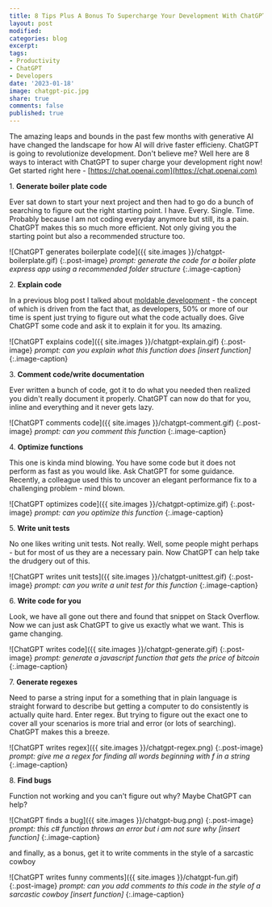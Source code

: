 ```yaml
---
title: 8 Tips Plus A Bonus To Supercharge Your Development With ChatGPT
layout: post
modified: 
categories: blog
excerpt: 
tags: 
- Productivity
- ChatGPT
- Developers
date: '2023-01-18'
image: chatgpt-pic.jpg
share: true
comments: false
published: true
---
```


The amazing leaps and bounds in the past few months with generative AI have changed the landscape for how AI will drive faster efficieny. ChatGPT is going to revolutionize development. Don't believe me? Well here are 8 ways to interact with ChatGPT to super charge your development right now! Get started right here - [https://chat.openai.com](https://chat.openai.com)

<!--more-->

1\. **Generate boiler plate code**

 Ever sat down to start your next project and then had to go do a bunch of searching to figure out the right starting point. I have. Every. Single. Time. Probably because I am not coding everyday anymore but still, its a pain. ChatGPT makes this so much more efficient. Not only giving you the starting point but also a recommended structure too.

 ![ChatGPT generates boilerplate code]({{ site.images }}/chatgpt-boilerplate.gif)
 {:.post-image}
 *prompt: generate the code for a boiler plate express app using a recommended folder structure*
 {:.image-caption}

2\. **Explain code**

 In a previous blog post I talked about [moldable development](https://www.johndehavilland.com/blog/2022/04/08/moldable-development.html) - the concept of which is driven from the fact that, as developers, 50% or more of our time is spent just trying to figure out what the code actually does. Give ChatGPT some code and ask it to explain it for you. Its amazing.

 ![ChatGPT explains code]({{ site.images }}/chatgpt-explain.gif)
 {:.post-image}
 *prompt: can you explain what this function does [insert function]*
 {:.image-caption}

3\. **Comment code/write documentation**

 Ever written a bunch of code, got it to do what you needed then realized you didn't really document it properly. ChatGPT can now do that for you, inline and everything and it never gets lazy.

 ![ChatGPT comments code]({{ site.images }}/chatgpt-comment.gif)
 {:.post-image}
 *prompt: can you comment this function*
 {:.image-caption}

4\. **Optimize functions**

 This one is kinda mind blowing. You have some code but it does not perform as fast as you would like. Ask ChatGPT for some guidance. Recently, a colleague used this to uncover an elegant performance fix to a challenging problem - mind blown.

 ![ChatGPT optimizes code]({{ site.images }}/chatgpt-optimize.gif)
 {:.post-image}
 *prompt: can you optimize this function*
 {:.image-caption}

5\. **Write unit tests**

 No one likes writing unit tests. Not really. Well, some people might perhaps - but for most of us they are a necessary pain. Now ChatGPT can help take the drudgery out of this.

 ![ChatGPT writes unit tests]({{ site.images }}/chatgpt-unittest.gif)
 {:.post-image}
 *prompt: can you write a unit test for this function*
 {:.image-caption}

6\. **Write code for you**

 Look, we have all gone out there and found that snippet on Stack Overflow. Now we can just ask ChatGPT to give us exactly what we want. This is game changing.

 ![ChatGPT writes code]({{ site.images }}/chatgpt-generate.gif)
 {:.post-image}
 *prompt: generate a javascript function that gets the price of bitcoin*
 {:.image-caption}

7\. **Generate regexes**
 
 Need to parse a string input for a something that in plain language is straight forward to describe but getting a computer to do consistently is actually quite hard. Enter regex. But trying to figure out the exact one to cover all your scenarios is more trial and error (or lots of searching). ChatGPT makes this a breeze.

 ![ChatGPT writes regex]({{ site.images }}/chatgpt-regex.png)
 {:.post-image}
 *prompt: give me a regex for finding all words beginning with f in a string*
 {:.image-caption}

8\. **Find bugs**

 Function not working and you can't figure out why? Maybe ChatGPT can help?

 ![ChatGPT finds a bug]({{ site.images }}/chatgpt-bug.png)
 {:.post-image}
 *prompt: this c# function throws an error but i am not sure why [insert function]*
 {:.image-caption}

and finally, as a bonus, get it to write comments in the style of a sarcastic cowboy

![ChatGPT writes funny comments]({{ site.images }}/chatgpt-fun.gif)
{:.post-image}
*prompt: can you add comments to this code in the style of a sarcastic cowboy [insert function]*
{:.image-caption}